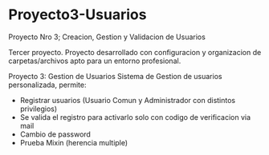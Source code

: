 # Proyecto3-Usuarios
Proyecto Nro 3; Creacion, Gestion y Validacion de Usuarios


Tercer proyecto. Proyecto desarrollado con configuracion y organizacion de carpetas/archivos apto para un entorno profesional.

Proyecto 3: Gestion de Usuarios
Sistema de Gestion de usuarios personalizada, permite:
- Registrar usuarios (Usuario Comun y Administrador con distintos privilegios)
- Se valida el registro para activarlo solo con codigo de verificacion via mail
- Cambio de password
- Prueba Mixin (herencia multiple)